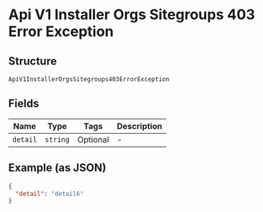 
# Api V1 Installer Orgs Sitegroups 403 Error Exception

## Structure

`ApiV1InstallerOrgsSitegroups403ErrorException`

## Fields

| Name | Type | Tags | Description |
|  --- | --- | --- | --- |
| `detail` | `string` | Optional | - |

## Example (as JSON)

```json
{
  "detail": "detail6"
}
```

